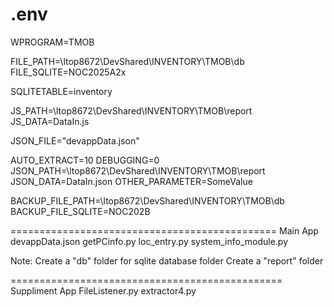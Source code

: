 .env
===============================================
WPROGRAM=TMOB

FILE_PATH=\\ltop8672\DevShared\INVENTORY\TMOB\db
FILE_SQLITE=NOC2025A2x

SQLITETABLE=inventory

JS_PATH=\\ltop8672\DevShared\INVENTORY\TMOB\report
JS_DATA=DataIn.js

JSON_FILE="devappData.json"

AUTO_EXTRACT=10
DEBUGGING=0
JSON_PATH=\\ltop8672\DevShared\INVENTORY\TMOB\report
JSON_DATA=DataIn.json
OTHER_PARAMETER=SomeValue

BACKUP_FILE_PATH=\\ltop8672\DevShared\INVENTORY\TMOB\db
BACKUP_FILE_SQLITE=NOC202B

============================================== Main App
devappData.json
getPCinfo.py
loc_entry.py
system_info_module.py

Note: 
  Create a "db" folder for sqlite database folder
  Create a "report" folder
  
=============================================== Suppliment App
FileListener.py
extractor4.py


